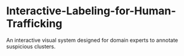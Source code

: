 # Interactive-Labeling-for-Human-Trafficking
An interactive visual system designed for domain experts to annotate suspicious clusters.
